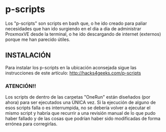 # p-scripts

Los "p-scripts" son scripts en bash que, o he ido creado para paliar necesidades que han ido surgiendo en el dia a dia de administrar ProxmoxVE desde la terminal, o he ido descargando de internet (externos) porque me han parecido útiles.

## INSTALACIÓN

Para instalar los p-scripts en la ubicación aconsejada sigue las instrucciones de este artículo: http://hacks4geeks.com/p-scripts

### ATENCIÓN!!
Los scripts de dentro de las carpetas "OneRun" están diseñados (por ahora) para ser ejecutados una ÚNICA vez. Si la ejecución de alguno de esos scripts falla o es interrumpida, no se debería volver a ejecutar el mismo script y habría que recurrir a una revisión manual de lo que pudo haber fallado y de las cosas que podrían haber sido modificadas de forma errónea para corregirlas. 
